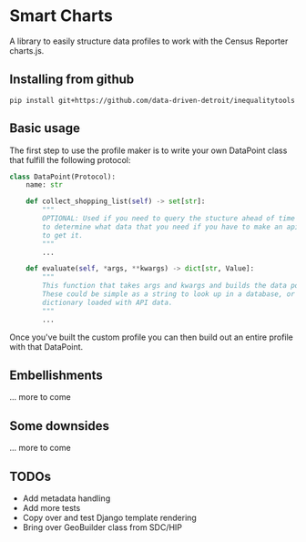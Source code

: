 # Smart Charts

A library to easily structure data profiles to work with the Census Reporter charts.js.


## Installing from github

```console
pip install git+https://github.com/data-driven-detroit/inequalitytools
```


## Basic usage

The first step to use the profile maker is to write your own DataPoint class that fulfill the following protocol:

```python
class DataPoint(Protocol):
    name: str

    def collect_shopping_list(self) -> set[str]:
        """
        OPTIONAL: Used if you need to query the stucture ahead of time
        to determine what data that you need if you have to make an api call
        to get it.
        """
        ...

    def evaluate(self, *args, **kwargs) -> dict[str, Value]:
        """
        This function that takes args and kwargs and builds the data point.
        These could be simple as a string to look up in a database, or a full
        dictionary loaded with API data.
        """
        ...
```

Once you've built the custom profile you can then build out an entire profile with that DataPoint.

## Embellishments

... more to come

## Some downsides

... more to come

## TODOs

- Add metadata handling
- Add more tests
- Copy over and test Django template rendering
- Bring over GeoBuilder class from SDC/HIP
